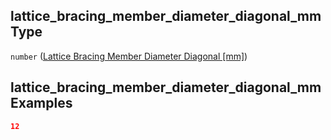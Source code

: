 ## lattice\_bracing\_member\_diameter\_diagonal\_mm Type

`number` ([Lattice Bracing Member Diameter Diagonal \[mm\]](iea43_wra_data_model-properties-measurement-location-measurement-location-properties-mast-properties-properties-mast-section-geometry-mast-section-geometry-properties-lattice-bracing-member-diameter-diagonal-mm.md))

## lattice\_bracing\_member\_diameter\_diagonal\_mm Examples

```json
12
```
